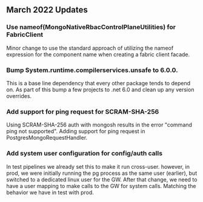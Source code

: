 <!-- 
Document for Medium MongoDB API updates
-->

## March 2022 Updates

### Use nameof(MongoNativeRbacControlPlaneUtilities) for FabricClient
Minor change to use the standard approach of utilizing the nameof expression for the component name when creating a fabric client facade.

### Bump System.runtime.compilerservices.unsafe to 6.0.0.
This is a base line dependency that every other package tends to depend on.
As part of this bump a few projects to .net 6.0 and clean up any version overrides.

### Add support for ping request for SCRAM-SHA-256
Using SCRAM-SHA-256 auth with mongosh results in the error "command ping not supported". Adding support for ping request in PostgresMongoRequestHandler.

### Add system user configuration for config/auth calls
In test pipelines we already set this to make it run cross-user. however, in prod, we were initially running the pg process as the same user (earlier), but switched to a dedicated linux user for the GW. After that change, we need to have a user mapping to make calls to the GW for system calls. Matching the behavior we have in test with prod.

